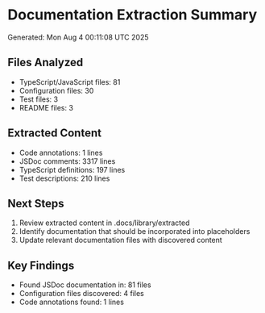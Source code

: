 # Documentation Extraction Summary

Generated: Mon Aug  4 00:11:08 UTC 2025

## Files Analyzed
- TypeScript/JavaScript files: 81
- Configuration files: 30
- Test files: 3
- README files: 3

## Extracted Content
- Code annotations: 1 lines
- JSDoc comments: 3317 lines
- TypeScript definitions: 197 lines
- Test descriptions: 210 lines

## Next Steps
1. Review extracted content in .docs/library/extracted
2. Identify documentation that should be incorporated into placeholders
3. Update relevant documentation files with discovered content

## Key Findings
- Found JSDoc documentation in: 81 files
- Configuration files discovered: 4 files
- Code annotations found: 1 lines
